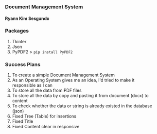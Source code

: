 ### Document Management System
#### Ryann Kim Sesgundo

### Packages
1. Tkinter
2. Json
3. PyPDF2 > `pip install PyPDF2`

### Success Plans
1. To create a simple Document Management System
2. As an Operating System gives me an idea, I'd tried to make it responsible as I can
3. To store all the data from PDF files
4. To store all the data by copy and pasting it from document (docx) to content
5. To check whether the data or string is already existed in the database (json)
6. Fixed Tree (Table) for insertions
7. Fixed Title
8. Fixed Content clear in responsive